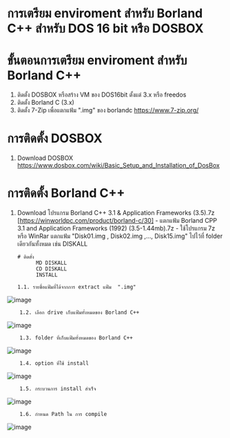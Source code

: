 # การเตรียม enviroment สำหรับ Borland C++ สำหรับ DOS 16 bit หรือ DOSBOX


# ขั้นตอนการเตรียม enviroment สำหรับ Borland C++
 1. ติดตั้ง DOSBOX หรือสร้าง VM ของ DOS16bit ตั้งแต่ 3.x หรือ freedos
 2. ติดตั้ง Borland C (3.x)
 3. ติดตั้ง 7-Zip เพื่อแตกแฟ้ม ".img" ของ borlandc
       https://www.7-zip.org/

 # การติดตั้ง DOSBOX
 1. Download  DOSBOX 
      https://www.dosbox.com/wiki/Basic_Setup_and_Installation_of_DosBox
    
 # การติดตั้ง Borland C++
 1. Download โปรแกรม Borland C++ 3.1 & Application Frameworks (3.5).7z
        [https://winworldpc.com/product/borland-c/30]
        - แตกแฟ้ม Borland CPP 3.1 and Application Frameworks (1992) (3.5-1.44mb).7z
        - ใช้โปรแกรม 7z หรือ WinRar แตกแฟ้ม "Disk01.img , Disk02.img ,..., Disk15.img"
          ไปไว้ที่ folder เดียวกันทั้งหมด เช่น DISKALL



        # ติดตั้ง
              MD DISKALL
              CD DISKALL
              INSTALL

        1.1. รายชื่อแฟ้มที่ได้จากการ extract แฟ้ม  ".img"  
   ![image](https://github.com/user-attachments/assets/a13679fb-d213-421c-a84b-5d485f741994)


        1.2. เลือก drive เก็บแฟ้มทั้งหมดของ Borland C++
  ![image](https://github.com/user-attachments/assets/af933041-faed-460b-a208-c57f6e8783ec)


        1.3. folder ที่เก็บแฟ้มทั้งหมดของ Borland C++
 ![image](https://github.com/user-attachments/assets/39d425bb-95cf-4549-aef3-6af81b0be3fc)


        1.4. option ที่ใช้ install
 ![image](https://github.com/user-attachments/assets/0df34462-3793-49b8-afe0-9c647aa99902)


        1.5. กระบวนการ install สำเร็จ
  ![image](https://github.com/user-attachments/assets/6da94d35-e7b4-4179-bafc-841411c50d29)


        1.6. กำหนด Path ใน การ compile
![image](https://github.com/user-attachments/assets/730cc954-542a-4d48-8854-65457c126046)

